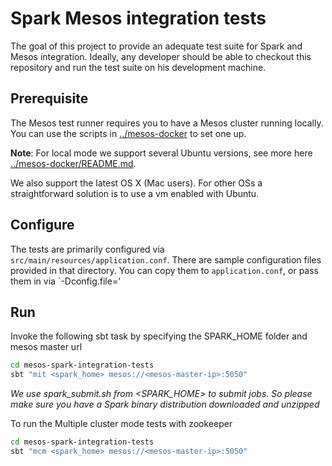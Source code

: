 # Spark Mesos integration tests

The goal of this project to provide an adequate test suite for Spark
and Mesos integration.  Ideally, any developer should be able to
checkout this repository and run the test suite on his development
machine.

## Prerequisite

The Mesos test runner requires you to have a Mesos cluster
running locally.  You can use the scripts in
[../mesos-docker](../mesos-docker) to set one up.

**Note**: For local mode we support several Ubuntu versions, see more here
[../mesos-docker/README.md](../mesos-docker/README.md).

We also support the latest OS X (Mac users).
For other OSs a straightforward solution is to use a vm enabled with Ubuntu.

## Configure

The tests are primarily configured via
`src/main/resources/application.conf`.  There are sample configuration
files provided in that directory.  You can copy them to
`application.conf`, or pass them in via `-Dconfig.file=<file>'

## Run

Invoke the following sbt task by specifying the SPARK_HOME folder and mesos master url

```sh
cd mesos-spark-integration-tests
sbt "mit <spark_home> mesos://<mesos-master-ip>:5050"
```

*We use spark_submit.sh from <SPARK_HOME> to submit jobs. So please
 make sure you have a Spark binary distribution downloaded and
 unzipped*

To run the Multiple cluster mode tests with zookeeper

```sh
cd mesos-spark-integration-tests
sbt "mcm <spark_home> mesos://<mesos-master-ip>:5050"
```
